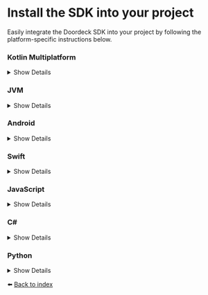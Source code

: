 # Install the SDK into your project

Easily integrate the Doordeck SDK into your project by following the platform-specific instructions below.

### Kotlin Multiplatform
<details>
<summary>Show Details</summary>

The Kotlin Multiplatform artifacts are available on [Maven Central](https://central.sonatype.com/artifact/com.doordeck.headless.sdk/doordeck-sdk).

```kotlin
// Add Maven Central repository
repositories {
    mavenCentral()
}

// Import the package in the common source set
implementation("com.doordeck.headless.sdk:doordeck-sdk:[SDK_VERSION]")
```

💡 **Supported Platforms:** JVM, Android, jsNode, jsBrowser, iOS (x64, ARM x64, simulator ARM x64), macOS (ARM x64), and mingW (x64).
</details>

### JVM
<details>
<summary>Show Details</summary>

The JVM artifacts are available on [Maven Central](https://central.sonatype.com/artifact/com.doordeck.headless.sdk/doordeck-sdk-jvm).

```kotlin
// Add Maven Central repository
repositories {
    mavenCentral()
}

// Import the JVM package
implementation("com.doordeck.headless.sdk:doordeck-sdk-jvm:[SDK_VERSION]")
```

💡 **Requirement:** Java SDK 1.8 or higher.
</details>

### Android
<details>
<summary>Show Details</summary>

The Android artifacts are available on [Maven Central](https://central.sonatype.com/artifact/com.doordeck.headless.sdk/doordeck-sdk-android).

```kotlin
// Add Maven Central repository
repositories {
    mavenCentral()
}

// Import the Android package
implementation("com.doordeck.headless.sdk:doordeck-sdk-android:[SDK_VERSION]")
```

💡 **Requirement:** Android SDK 26 or higher.
</details>

### Swift
<details>
<summary>Show Details</summary>

The iOS and macOS packages are available via [CocoaPods](https://cocoapods.org/pods/DoordeckSDK) and [Swift Package Manager (SPM)](https://github.com/doordeck/doordeck-headless-sdk-spm).

#### CocoaPods
```swift
pod 'DoordeckSDK', '~> [SDK_VERSION]'
```

#### Swift Package Manager
1. In Xcode, select **File > Add Package Dependencies...**.
2. Enter the URL: [https://github.com/doordeck/doordeck-headless-sdk-spm](https://github.com/doordeck/doordeck-headless-sdk-spm).
3. Choose **Up to next major version** from the dependency rule dropdown, and click **Add Package**.

💡 **Requirement:** iOS 14 or higher.
</details>

### JavaScript
<details>
<summary>Show Details</summary>

The JavaScript artifacts are available on [NPM](https://www.npmjs.com/package/@doordeck/doordeck-headless-sdk)

```bash
npm install @doordeck/doordeck-headless-sdk --save
```
</details>

### C#
<details>
<summary>Show Details</summary>

The Windows artifacts for C# are available on [NuGet](https://www.nuget.org/packages/Doordeck.Headless.Sdk).

```csharp
dotnet add package Doordeck.Headless.Sdk
```
💡 **Requirement:** In Visual Studio, it's necessary to enable the unsafe block with ```<AllowUnsafeBlocks>true</AllowUnsafeBlocks>```
</details>

### Python
<details>
<summary>Show Details</summary>

The Windows artifacts for Python are available on [PyPi](https://pypi.org/project/doordeck-headless-sdk/).

```python
pip install doordeck-headless-sdk
```
</details>

:arrow_left: [Back to index](01_INDEX.md)
